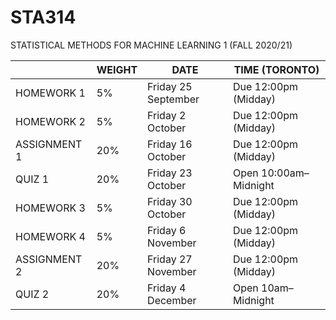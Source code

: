 # STA314

STATISTICAL METHODS FOR MACHINE LEARNING 1 (FALL 2020/21)


&nbsp;|WEIGHT |DATE |TIME (TORONTO)
------|-------|-----|------
HOMEWORK 1 |5% |Friday 25 September |Due 12:00pm (Midday)
HOMEWORK 2 |5% |Friday 2 October |Due 12:00pm (Midday)
ASSIGNMENT 1 |20%| Friday 16 October |Due 12:00pm (Midday)
QUIZ 1 |20%| Friday 23 October |Open 10:00am–Midnight
HOMEWORK 3 |5%| Friday 30 October |Due 12:00pm (Midday)
HOMEWORK 4 |5%| Friday 6 November| Due 12:00pm (Midday)
ASSIGNMENT 2 |20%| Friday 27 November |Due 12:00pm (Midday)
QUIZ 2 |20% |Friday 4 December |Open 10am–Midnight
